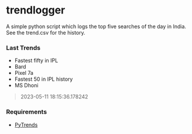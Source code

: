 # trendlogger
A simple python script which logs the top five searches of the day in India.<br>See the trend.csv for the history.<br>

<!-- Last Trends -->
### Last Trends
* Fastest fifty in IPL
* Bard
* Pixel 7a
* Fastest 50 in IPL history
* MS Dhoni
> 2023-05-11 18:15:36.178242

<!-- Requirements -->
### Requirements
* [PyTrends](https://github.com/dreyco676/pytrends)
